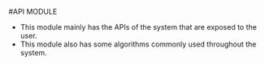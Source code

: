 #API MODULE
* This module mainly has the APIs of the system that are exposed to the user.
* This module also has some algorithms commonly used throughout the system.